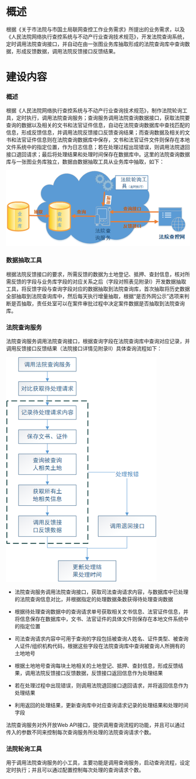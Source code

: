 # 概述

根据《关于市法院与市国土局联网查控工作业务需求》所提出的业务需求，以及《人民法院网络执行查控系统与不动产行业查询技术规范》，开发法院查询系统，定时调用法院查询接口，并自动在由一张图业务库抽取形成的法院查询库中查询数据，形成反馈数据，调用法院反馈接口反馈结果。

# 建设内容

### 概述

根据《人民法院网络执行查控系统与不动产行业查询技术规范》，制作法院轮询工具，定时执行，调用法院查询服务；查询服务调用法院查询数据接口，获取法院要查询的数据以及相关的文书和法官证件信息，自动在法院查询数据库中查找匹配的信息，形成反馈信息，并调用法院反馈接口反馈查询结果；而查询数据及相关的文书和法官证件信息则在法院查询数据库中保存，文书和法官证件文件则保存在本地文件系统中的指定位置，作为日志信息；若在处理过程出现错误，则调用法院退回接口退回请求；最后将处理结果和处理时间保存在数据库中。这里的法院查询数据库与一张图业务库独立，数据由数据抽取工具从业务库中抽取，如下：

![](../images/CourtQuery_Flow.png)

### 数据抽取工具

根据法院反馈接口的要求，所需反馈的数据为土地登记、抵押、查封信息，核对所需反馈的字段与业务库字段的对应关系之后（字段对照表见附录I）开发数据抽取工具，将反馈字段与查询字段对应的数据抽取到法院查询库，首次抽取将历史数据全部抽取到法院查询库中，然后每天执行增量抽取，根据“是否外网公示”选项来判断是否抽取，责任处室可以在案件审批过程中决定案件数据是否抽取到法院查询库。

### 法院查询服务

法院查询服务调用法院查询接口，根据查询字段在法院查询库中查询对应记录，并调用反馈接口反馈结果（法院接口详情见附录II）具体查询流程如下：

![](../images/CourtQuery_Deal.png)

-   法院查询服务调用法院查询接口，获取司法查询请求内容，与数据库中已处理的法院查询信息对比，并根据指定的处理数据条数获得待处理查询数据

-   根据待处理查询数据中的查询请求单号获取相关文书信息、法官证件信息，并将信息保存在数据库中，文书、法官证件的具体文件则保存在本地文件系统中的指定位置

-   司法查询请求内容中可用于查询的字段包括被查询人姓名、证件类型、被查询人证件/组织机构代码，根据这些字段在法院查询库中查询被查询人所拥有的土地地号

-   根据土地地号查询每块土地相关的土地登记、抵押、查封信息，形成反馈结果，调用法院反馈接口反馈数据，反馈接口返回信息作为处理结果

-   若在处理过程中出现错误，则调用法院退回接口退回请求，并将返回信息作为处理结果

-   利用返回的处理结果，更新查询库中对应查询请求记录的处理结果和处理时间字段

法院查询服务对外开放Web API接口，提供调用查询流程的功能，并且可以通过传入的参数不同来控制每次查询服务所处理的法院查询请求个数。

### 法院轮询工具

用于调用法院查询服务的小工具，主要功能是调用查询服务，启动查询流程，设定定时执行；并且可以通过配置控制每次处理的查询请求个数。